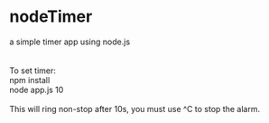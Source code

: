 # nodeTimer
a simple timer app using node.js<br>
<br>
<br>
To set timer: <br>
npm install  <br>
node app.js 10  <br>
<br>
This will ring non-stop after 10s, you must use ^C to stop the alarm.<br>